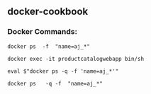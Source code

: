 ## docker-cookbook  

### Docker Commands:



`docker ps  -f  "name=aj_*" `

`docker exec -it productcatalogwebapp bin/sh `
 
`eval $"docker ps -q -f 'name=aj_*'"`

`docker ps   -q -f  "name=aj_*" `
